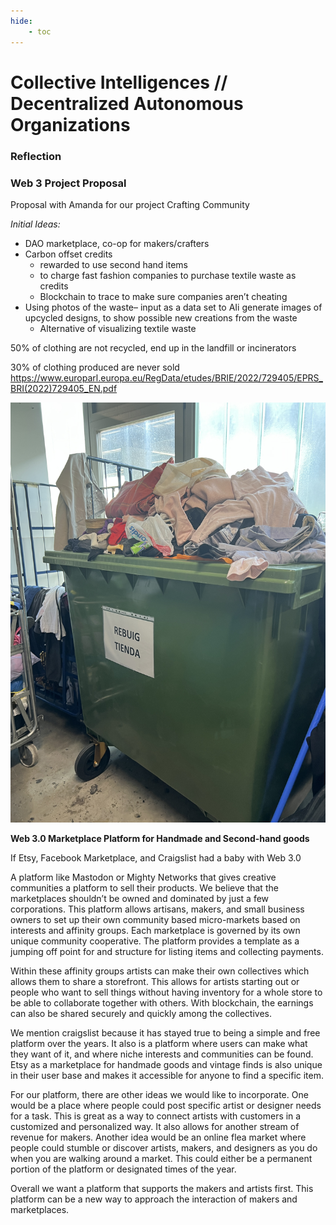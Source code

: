 ```yaml
---
hide:
    - toc
---
```


# Collective Intelligences // Decentralized Autonomous Organizations

### Reflection

 


### Web 3 Project Proposal

Proposal with Amanda for our project Crafting Community

*Initial Ideas:*

- DAO marketplace, co-op for makers/crafters
- Carbon offset credits
    - rewarded to use second hand items 
    - to charge fast fashion companies to purchase textile waste as credits
    - Blockchain to trace to make sure companies aren’t cheating 
- Using photos of the waste– input as a data set to AIi generate images of upcycled designs, to show possible new creations from the waste
    - Alternative of visualizing textile waste 


50% of clothing are not recycled, end up in the landfill or incinerators

30% of clothing produced are never sold
https://www.europarl.europa.eu/RegData/etudes/BRIE/2022/729405/EPRS_BRI(2022)729405_EN.pdf

![rebuig](../images/3Term/rebuig.JPG)

**Web 3.0 Marketplace Platform for Handmade and Second-hand goods**

If Etsy, Facebook Marketplace, and Craigslist had a baby with Web 3.0

A platform like Mastodon or Mighty Networks that gives creative communities a platform to sell their products. We believe that the marketplaces shouldn’t be owned and dominated by just a few corporations. This platform allows artisans, makers, and small business owners to set up their own community based micro-markets based on interests and affinity groups. Each marketplace is governed by its own unique community cooperative. The platform provides a template as a jumping off point for and structure for listing items and collecting payments.

Within these affinity groups artists can make their own collectives which allows them to share a storefront. This allows for artists starting out or people who want to sell things without having inventory for a whole store to be able to collaborate together with others. With blockchain, the earnings can also be shared securely and quickly among the collectives. 

We mention craigslist because it has stayed true to being a simple and free platform over the years. It also is a platform where users can make what they want of it, and where niche interests and communities can be found. Etsy as a marketplace for handmade goods and vintage finds is also unique in their user base and makes it accessible for anyone to find a specific item.  

For our platform, there are other ideas we would like to incorporate. One would be a place where people could post specific artist or designer needs for a task. This is great as a way to connect artists with customers in a customized and personalized way. It also allows for another stream of revenue for makers. Another idea would be an online flea market where people could stumble or discover artists, makers, and designers as you do when you are walking around a market. This could either be a permanent portion of the platform or designated times of the year. 

Overall we want a platform that supports the makers and artists first. This platform can be a new way to approach the interaction of makers and marketplaces. 

